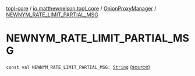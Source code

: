 [topl-core](../../index.md) / [io.matthewnelson.topl_core](../index.md) / [OnionProxyManager](index.md) / [NEWNYM_RATE_LIMIT_PARTIAL_MSG](./-n-e-w-n-y-m_-r-a-t-e_-l-i-m-i-t_-p-a-r-t-i-a-l_-m-s-g.md)

# NEWNYM_RATE_LIMIT_PARTIAL_MSG

`const val NEWNYM_RATE_LIMIT_PARTIAL_MSG: `[`String`](https://kotlinlang.org/api/latest/jvm/stdlib/kotlin/-string/index.html) [(source)](https://github.com/05nelsonm/TorOnionProxyLibrary-Android/blob/master/topl-core/src/main/java/io/matthewnelson/topl_core/OnionProxyManager.kt#L197)